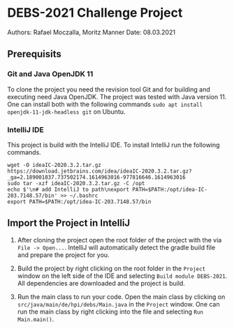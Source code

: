 # DEBS-2021 Challenge Project
Authors: Rafael Moczalla, Moritz Manner
Date: 08.03.2021

## Prerequisits

### Git and Java OpenJDK 11
To clone the project you need the revision tool Git and for building and executing
need Java OpenJDK. The project was tested with Java version 11. One can install
both with the following commands `sudo apt install openjdk-11-jdk-headless git` on
Ubuntu.

### IntelliJ IDE
This project is build with the IntelliJ IDE. To install IntelliJ run the following
commands.
```
wget -O ideaIC-2020.3.2.tar.gz https://download.jetbrains.com/idea/ideaIC-2020.3.2.tar.gz?_ga=2.189001837.737502174.1614963016-977816646.1614963016
sudo tar -xzf ideaIC-2020.3.2.tar.gz -C /opt
echo $'\n# add IntelliJ to path\nexport PATH=$PATH:/opt/idea-IC-203.7148.57/bin' >> ~/.bashrc
export PATH=$PATH:/opt/idea-IC-203.7148.57/bin
```

## Import the Project in IntelliJ
1. After cloning the project open the root folder of the project with the via 
   `File -> Open...`. IntelliJ will automatically detect the gradle build file 
   and prepare the project for you.
   
2. Build the project by right clicking on the root folder in the `Project` window
   on the left side of the IDE and selecting `Build module DEBS-2021`. All
   dependencies are downloaded and the project is build.
   
3. Run the main class to run your code. Open the main class by clicking on
   `src/java/main/de/hpi/debs/Main.java` in the `Project` window. One can run the
   main class by right clicking into the file and selecting `Run Main.main()`.